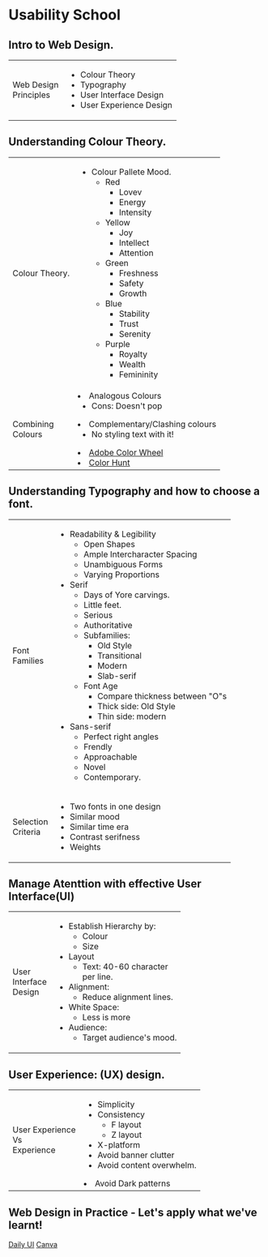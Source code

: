 # Usability School
## Intro to Web Design.
<table>
    <thead>
    </thead>
    <tbody>
      <tr>
        <td>Web Design</br> 
        Principles</td>
        <td>
          <ul>
            <li>Colour Theory</li>
            <li>Typography</li>
            <li>User Interface Design</li>
            <li>User Experience Design</li>
          </ul>
      </td>
      </tr>
    </tbody>
</table> 

## Understanding Colour Theory.
<table>
    <thead>
    </thead>
    <tbody>
      <tr>
        <td>Colour Theory.</td>
        <td>
          <ul>
            <li>Colour Pallete Mood.
              <ul>
                <li>Red
                  <ul>
                    <li>Lovev</li>
                    <li>Energy</li>
                    <li>Intensity</li>
                  </ul>
                </li>
                <li>Yellow
                  <ul>
                    <li>Joy</li>
                    <li>Intellect</li>
                    <li>Attention</li>
                  </ul>
                </li>
                <li>Green
                  <ul>
                    <li>Freshness</li>
                    <li>Safety</li>
                    <li>Growth</li>
                  </ul>
                </li>
                <li>Blue
                  <ul>
                    <li>Stability</li>
                    <li>Trust</li>
                    <li>Serenity</li>
                  </ul>
                </li>
                <li>Purple
                  <ul>
                    <li>Royalty</li>
                    <li>Wealth</li>
                    <li>Femininity</li>
                  </ul>
                </li>
              </ul>
            </li>
          </ul>
      </td>
      </tr>
      <tr>
        <td>Combining</br> Colours</td>
        <td>
          <li>Analogous Colours
            <ul>
              <li>Cons: Doesn't pop</li>
            </ul>
          </li>
          <li>Complementary/Clashing colours
            <ul>
              <li>No styling text with it!</li>
            </ul>
          </li>
          <li><a href="https://color.adobe.com/create/color-wheel">Adobe Color Wheel</a>
          </li>
          <li><a href="https://colorhunt.co/">Color Hunt</a></li>
        </td>
      </tr>
    </tbody>
</table> 

## Understanding Typography and how to choose a font.
<table>
    <thead>
    </thead>
    <tbody>
      <tr>
        <td>Font</br> Families</td>
        <td>
          <ul>
            <li>Readability & Legibility
              <ul>
                <li>Open Shapes</li>
                <li>Ample Intercharacter Spacing</li>
                <li>Unambiguous Forms</li>
                <li>Varying Proportions</li>
              </ul>
            </li>
            <li>Serif
              <ul>
                <li>Days of Yore carvings.</li>
                <li>Little feet.</li>
                <li>Serious</li>
                <li>Authoritative</li>
                <li>Subfamilies:
                  <ul>
                    <li>Old Style</li>
                    <li>Transitional</li>
                    <li>Modern</li>
                    <li>Slab-serif</li>
                  </ul>
                </li>
                <li>Font Age
                  <ul>
                    <li>Compare thickness between "O"s</li>
                    <li>Thick side: Old Style</li>
                    <li>Thin side: modern</li>
                  </ul>
                </li>
              </ul>
            </li>
            <li>Sans-serif
              <ul>
                <li>Perfect right angles</li>
                <li>Frendly</li>
                <li>Approachable</li>
                <li>Novel</li>
                <li>Contemporary.</li>
              </ul>
            </li>
          </ul>
      </td>
      </tr>
      <tr>
        <td>Selection </br>Criteria</td>
        <td>
          <ul>
            <li>Two fonts in one design</li>
            <li>Similar mood</li>
            <li>Similar time era</li>
            <li>Contrast serifness</li>
            <li>Weights</li>
          </ul>
        </td>
      </tr>
    </tbody>
</table> 

## Manage Atenttion with effective User Interface(UI)
<table>
    <thead>
    </thead>
    <tbody>
      <tr>
        <td>User</br>Interface</br>Design</td>
        <td>
          <ul>
            <li>Establish Hierarchy by:
              <ul>
                <li>Colour</li>
                <li>Size</li>
              </ul>
            </li>
            <li>Layout
              <ul>
                <li>Text: 40-60 character</br> per line.</li>
              </ul>
            </li>
            <li>Alignment:
              <ul>
                <li>Reduce alignment lines.</li>
              </ul>
            </li>
            <li>White Space:
              <ul>
                <li>Less is more</li>
              </ul>
            </li>
            <li>Audience:
              <ul>
                <li>Target audience's mood.</li>
              </ul>
            </li>
          </ul>
      </td>
      </tr>
    </tbody>
</table>

## User Experience: (UX) design.
<table>
    <thead>
    </thead>
    <tbody>
      <tr>
        <td>User Experience</br>
          Vs</br>
          Experience
        </td>
        <td>
          <ul>
            <li>Simplicity</li>
            <li>Consistency
              <ul>
                <li>F layout</li>
                <li>Z layout</li>
              </ul>
            </li>
            <li>X-platform</li>
            <li>Avoid banner clutter</li>
            <li>Avoid content overwhelm.</li>
          </ul>
          <li>Avoid Dark patterns</li>
      </td>
      </tr>
    </tbody>
</table>

## Web Design in Practice - Let's apply what we've learnt!
[Daily UI](https://www.dailyui.co/)
[Canva](https://www.canva.com/)
